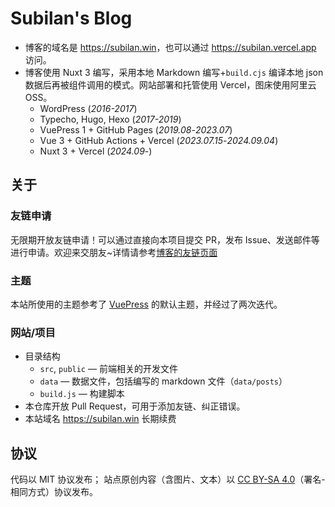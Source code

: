 # Subilan's Blog

- 博客的域名是 <https://subilan.win>，也可以通过 <https://subilan.vercel.app> 访问。
- 博客使用 Nuxt 3 编写，采用本地 Markdown 编写+`build.cjs` 编译本地 json 数据后再被组件调用的模式。网站部署和托管使用 Vercel，图床使用阿里云 OSS。
    - WordPress (*2016-2017*)
    - Typecho, Hugo, Hexo (*2017-2019*)
    - VuePress 1 + GitHub Pages (*2019.08*-*2023.07*)
    - Vue 3 + GitHub Actions + Vercel (*2023.07.15*-*2024.09.04*)
    - Nuxt 3 + Vercel (*2024.09*-)

## 关于

### 友链申请

无限期开放友链申请！可以通过直接向本项目提交 PR，发布 Issue、发送邮件等进行申请。欢迎来交朋友~详情请参考[博客的友链页面](https://subilan.win/Blogroll)

### 主题

本站所使用的主题参考了 [VuePress](https://vuepress.vuejs.org/) 的默认主题，并经过了两次迭代。

### 网站/项目

- 目录结构
    - `src`, `public` — 前端相关的开发文件
    - `data` — 数据文件，包括编写的 markdown 文件（`data/posts`）
    - `build.js` — 构建脚本
- 本仓库开放 Pull Request，可用于添加友链、纠正错误。
- 本站域名 https://subilan.win 长期续费

## 协议

代码以 MIT 协议发布； 站点原创内容（含图片、文本）以 [CC BY-SA 4.0](https://creativecommons.org/licenses/by-sa/4.0/deed.zh)（署名-相同方式）协议发布。
